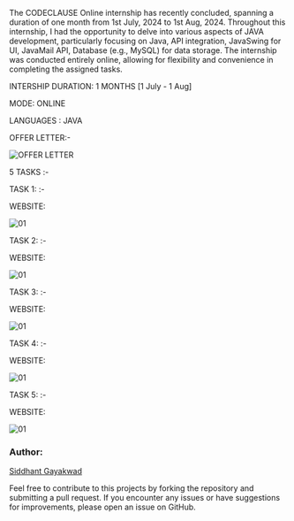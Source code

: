 The CODECLAUSE Online internship has recently concluded, spanning a duration of one month from 1st July, 2024 to 1st Aug, 2024. Throughout this internship, I had the opportunity to delve into various aspects of JAVA development, particularly focusing on Java, API integration, JavaSwing for UI, JavaMail API, Database (e.g., MySQL) for data storage. The internship was conducted entirely online, allowing for flexibility and convenience in completing the assigned tasks.

INTERSHIP DURATION: 1 MONTHS [1 July - 1 Aug]

MODE: ONLINE

LANGUAGES : JAVA

OFFER LETTER:-

![OFFER LETTER](https://github.com/siddhant-gayakwad/CODECLAUSE/assets/101993978/4bc68d4e-1a41-48b3-b67b-a6cbe3c46894)

5 TASKS :-

TASK 1: :-

WEBSITE: []()

![01]()

TASK 2: :-

WEBSITE: []()

![01]()

TASK 3: :-

WEBSITE: []()

![01]()

TASK 4: :-

WEBSITE: []()

![01]()

TASK 5: :-

WEBSITE: []()

![01]()

### Author:

[Siddhant Gayakwad](https://www.linkedin.com/in/siddhant-gayakwad-524524191/)

Feel free to contribute to this projects by forking the repository and submitting a pull request. If you encounter any issues or have suggestions for improvements, please open an issue on GitHub.

